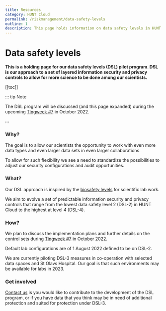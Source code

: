 ```yaml
---
title: Resources
category: HUNT Cloud
permalink: /riskmanagement/data-safety-levels
outline: 1
description: This page holds information on data safety levels in HUNT Cloud.
---
```


# Data safety levels

**This is a holding page for our data safety levels (DSL) pilot program. DSL is our approach to a set of layered information security and privacy controls to allow for more science to be done among our scientists.**

[[toc]]

::: tip Note

The DSL program will be discussed (and this page expanded) during the upcoming [Tingweek #7](/tingweek) in October 2022.

:::

### Why?

The goal is to allow our scientists the opportunity to work with even more data types and even larger data sets in even larger collaborations. 

To allow for such flexibility we see a need to standardize the possibilities to adjust our security configurations and audit opportunities.

### What?

Our DSL approach is inspired by the [biosafety levels](https://en.wikipedia.org/wiki/Biosafety_level) for scientific lab work. 

We aim to evolve a set of predictable information security and privacy controls that range from the lowest data safety level 2 (DSL-2) in HUNT Cloud to the highest at level 4 (DSL-4).

### How?

We plan to discuss the implementation plans and further details on the control sets during [Tingweek #7](/tingweek) in October 2022. 

Default lab configurations are of 1 August 2022 defined to be on DSL-2.

We are currently piloting DSL-3 measures in co-operation with selected data spaces and St Olavs Hospital. Our goal is that such environments may be available for labs in 2023.

### Get involved

[Contact us](/contact) is you would like to contribute to the development of the DSL program, or if you have data that you think may be in need of additional protection and suited for protection under DSL-3. 


